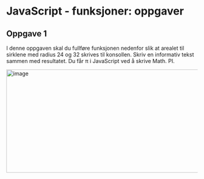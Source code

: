 # JavaScript - funksjoner: oppgaver

## Oppgave 1
I denne oppgaven skal du fullføre funksjonen nedenfor slik at arealet til sirklene med radius 24 og 32 skrives til konsollen. Skriv en informativ tekst sammen med resultatet. Du får π i JavaScript ved å skrive Math. PI.

<img width="505" height="272" alt="image" src="https://github.com/user-attachments/assets/3030b3d6-06a0-4e10-ac54-240fc586c3c6" />


